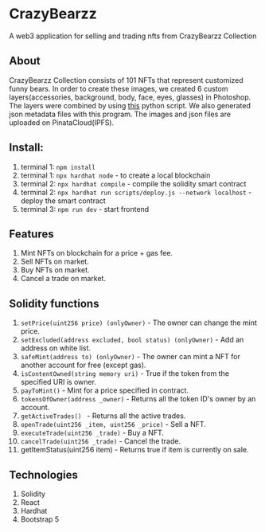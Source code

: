 # CrazyBearzz
A web3 application for selling and trading nfts from CrazyBearzz Collection

## About
CrazyBearzz Collection consists of 101 NFTs that represent customized funny bears.
In order to create these images, we created 6 custom layers(accessories, background, body, face, eyes, glasses) in Photoshop. The layers were combined by using [this](https://github.com/rounakbanik/generative-art-nft) python script. We also generated json metadata files with this program. The images and json files are uploaded on PinataCloud(IPFS).


## Install:
1) terminal 1: `npm install`
2) terminal 1: `npx hardhat node` - to create a local blockchain
3) terminal 2: `npx hardhat compile` - compile the solidity smart contract 
4) terminal 2: `npx hardhat run scripts/deploy.js --network localhost` - deploy the smart contract
5) terminal 3: `npm run dev` - start frontend

## Features
1) Mint NFTs on blockchain for a price + gas fee.
2) Sell NFTs on market.
3) Buy NFTs on market.
4) Cancel a trade on market.

## Solidity functions
1) `setPrice(uint256 price) (onlyOwner)` - The owner can change the mint price.
2) `setExcluded(address excluded, bool status) (onlyOwner)` - Add an address on white list.
3) `safeMint(address to) (onlyOwner)` - The owner can mint a NFT for another account for free (except gas).
4) `isContentOwned(string memory uri)` - True if the token from the specified URI is owner.
5) `payToMint()` - Mint for a price specified in contract.
6) `tokensOfOwner(address _owner)` - Returns all the token ID's owner by an account.
7) `getActiveTrades() ` - Returns all the active trades.
8) `openTrade(uint256 _item, uint256 _price)` - Sell a NFT.
9) `executeTrade(uint256 _trade)` - Buy a NFT.
10) `cancelTrade(uint256 _trade)` - Cancel the trade.
11) getItemStatus(uint256 item) - Returns true if item is currently on sale.

## Technologies
1) Solidity
2) React
3) Hardhat
4) Bootstrap 5
